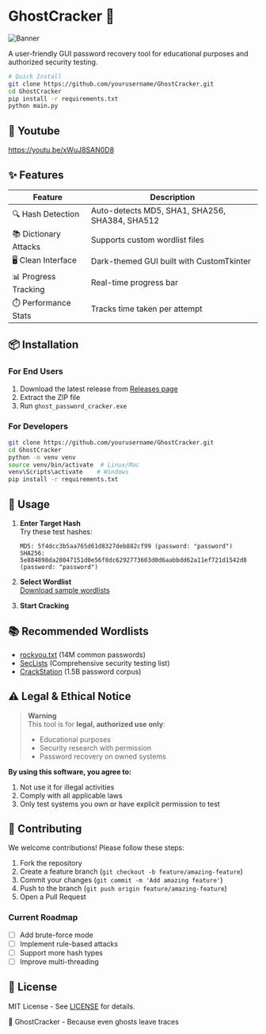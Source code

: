 # GhostCracker 🔐

![Banner](https://static.vecteezy.com/system/resources/thumbnails/028/781/942/small_2x/ghost-covered-in-white-cloth-shrouded-in-darkness-ambiguous-symbolism-ai-generated-photo.jpg)

A user-friendly GUI password recovery tool for educational purposes and authorized security testing.

```bash
# Quick Install
git clone https://github.com/yourusername/GhostCracker.git
cd GhostCracker
pip install -r requirements.txt
python main.py
```

## 📜 Youtube
https://youtu.be/xWuJ8SAN0D8

## ✨ Features

| Feature | Description |
|---------|-------------|
| 🔍 Hash Detection | Auto-detects MD5, SHA1, SHA256, SHA384, SHA512 |
| 📚 Dictionary Attacks | Supports custom wordlist files |
| 🖥️ Clean Interface | Dark-themed GUI built with CustomTkinter |
| 📊 Progress Tracking | Real-time progress bar |
| ⏱️ Performance Stats | Tracks time taken per attempt |

## 📦 Installation

### For End Users
1. Download the latest release from [Releases page](#)
2. Extract the ZIP file
3. Run `ghost_password_cracker.exe`

### For Developers
```bash
git clone https://github.com/yourusername/GhostCracker.git
cd GhostCracker
python -m venv venv
source venv/bin/activate  # Linux/Mac
venv\Scripts\activate    # Windows
pip install -r requirements.txt
```

## 🚀 Usage

1. **Enter Target Hash**  
   Try these test hashes:
   ```
   MD5: 5f4dcc3b5aa765d61d8327deb882cf99 (password: "password")
   SHA256: 5e884898da28047151d0e56f8dc6292773603d0d6aabbdd62a11ef721d1542d8 (password: "password")
   ```

2. **Select Wordlist**  
   [Download sample wordlists](#recommended-wordlists)

3. **Start Cracking**  

## 📚 Recommended Wordlists

- [rockyou.txt](https://github.com/brannondorsey/naive-hashcat/releases/download/data/rockyou.txt) (14M common passwords)
- [SecLists](https://github.com/danielmiessler/SecLists) (Comprehensive security testing list)
- [CrackStation](https://crackstation.net/buy-crackstation-wordlist-password-cracking-dictionary.htm) (1.5B password corpus)

## ⚠️ Legal & Ethical Notice

> **Warning**  
> This tool is for **legal, authorized use only**:
> - Educational purposes
> - Security research with permission
> - Password recovery on owned systems

**By using this software, you agree to:**
1. Not use it for illegal activities
2. Comply with all applicable laws
3. Only test systems you own or have explicit permission to test

## 🤝 Contributing

We welcome contributions! Please follow these steps:

1. Fork the repository
2. Create a feature branch (`git checkout -b feature/amazing-feature`)
3. Commit your changes (`git commit -m 'Add amazing feature'`)
4. Push to the branch (`git push origin feature/amazing-feature`)
5. Open a Pull Request

### Current Roadmap
- [ ] Add brute-force mode
- [ ] Implement rule-based attacks
- [ ] Support more hash types
- [ ] Improve multi-threading

## 📜 License

MIT License - See [LICENSE](LICENSE) for details.

👻 GhostCracker - Because even ghosts leave traces
